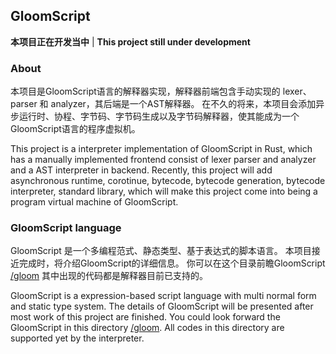 ## GloomScript

**本项目正在开发当中** |
**This project still under development**

### About

本项目是GloomScript语言的解释器实现，解释器前端包含手动实现的 lexer、parser 和 analyzer，其后端是一个AST解释器。
在不久的将来，本项目会添加异步运行时、协程、字节码、字节码生成以及字节码解释器，使其能成为一个GloomScript语言的程序虚拟机。

This project is a interpreter implementation of GloomScript in Rust,
which has a manually implemented frontend consist of lexer parser and analyzer and a AST interpreter in backend.
Recently, this project will add asynchronous runtime, corotinue, bytecode, bytecode generation, bytecode interpreter, standard library,
which will make this project come into being a program virtual machine of GloomScript.

### GloomScript language

GloomScript 是一个多编程范式、静态类型、基于表达式的脚本语言。
本项目接近完成时，将介绍GloomScript的详细信息。
你可以在这个目录前瞻GloomScript [/gloom](https://github.com/Xie-Jason/GloomScript/tree/master/gloom)
其中出现的代码都是解释器目前已支持的。

GloomScript is a expression-based script language with multi normal form and static type system.
The details of GloomScript will be presented after most work of this project are finished.
You could look forward the GloomScript in this directory [/gloom](https://github.com/Xie-Jason/GloomScript/tree/master/gloom).
All codes in this directory are supported yet by the interpreter.